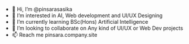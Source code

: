 - 👋 Hi, I’m @pinsarasasika
- 👀 I’m interested in AI, Web development and UI/UX Designing
- 🌱 I’m currently learning BSc(Hons) Artificial Intelligence
- 💞️ I’m looking to collaborate on Any kind of UI/UX or Web Dev projects
- 📫 Reach me pinsara.company.site

<!---
pinsarasasika/pinsarasasika is a ✨ special ✨ repository because its `README.md` (this file) appears on your GitHub profile.
You can click the Preview link to take a look at your changes.
--->
